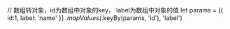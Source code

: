 // 数组转对象，id为数组中对象的key， label为数组中对象的值
let params = [{
  id:1,
  label: 'name'
}]
_.mapValues(_.keyBy(params, 'id'), 'label')
